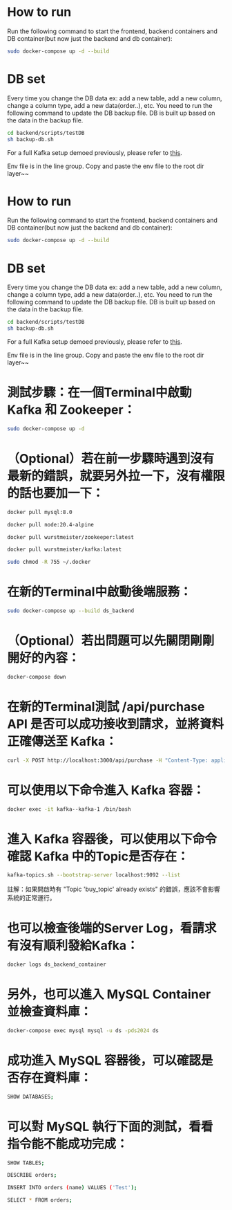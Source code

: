 # How to run

Run the following command to start the frontend, backend containers and DB container(but now just the backend and db container):
```bash
sudo docker-compose up -d --build
```
# DB set
Every time you change the DB data ex: add a new table, add a new column, change a column type, add a new data(order..), etc. You need to run the following command to update the DB backup file. DB is built up based on the data in the backup file.
```bash
cd backend/scripts/testDB
sh backup-db.sh
```

For a full Kafka setup demoed previously, please refer to [this](https://github.com/timsu92/kafka_example.git).

Env file is in the line group. Copy and paste the env file to the root dir layer~~


# How to run

Run the following command to start the frontend, backend containers and DB container(but now just the backend and db container):
```bash
sudo docker-compose up -d --build
```
# DB set
Every time you change the DB data ex: add a new table, add a new column, change a column type, add a new data(order..), etc. You need to run the following command to update the DB backup file. DB is built up based on the data in the backup file.
```bash
cd backend/scripts/testDB
sh backup-db.sh
```

For a full Kafka setup demoed previously, please refer to [this](https://github.com/timsu92/kafka_example.git).

Env file is in the line group. Copy and paste the env file to the root dir layer~~


# 測試步驟：在一個Terminal中啟動 Kafka 和 Zookeeper：
```bash
sudo docker-compose up -d
```

# （Optional）若在前一步驟時遇到沒有最新的錯誤，就要另外拉一下，沒有權限的話也要加一下：
```bash
docker pull mysql:8.0
```
```bash
docker pull node:20.4-alpine
```
```bash
docker pull wurstmeister/zookeeper:latest
```
```bash
docker pull wurstmeister/kafka:latest
```
```bash
sudo chmod -R 755 ~/.docker
```


# 在新的Terminal中啟動後端服務：
```bash
sudo docker-compose up --build ds_backend
```

# （Optional）若出問題可以先關閉剛剛開好的內容：
```bash
docker-compose down
```

# 在新的Terminal測試 /api/purchase API 是否可以成功接收到請求，並將資料正確傳送至 Kafka：
```bash
curl -X POST http://localhost:3000/api/purchase -H "Content-Type: application/json" -d '{"name": "Alice"}'
```

# 可以使用以下命令進入 Kafka 容器：
```bash
docker exec -it kafka--kafka-1 /bin/bash
```

# 進入 Kafka 容器後，可以使用以下命令確認 Kafka 中的Topic是否存在：
```bash
kafka-topics.sh --bootstrap-server localhost:9092 --list
```

註解：如果開啟時有 "Topic 'buy_topic' already exists" 的錯誤，應該不會影響系統的正常運行。

# 也可以檢查後端的Server Log，看請求有沒有順利發給Kafka：
```bash
docker logs ds_backend_container
```

# 另外，也可以進入 MySQL Container 並檢查資料庫：
```bash
docker-compose exec mysql mysql -u ds -pds2024 ds
```

# 成功進入 MySQL 容器後，可以確認是否存在資料庫：
```bash
SHOW DATABASES;
```

# 可以對 MySQL 執行下面的測試，看看指令能不能成功完成：
```bash
SHOW TABLES;
```
```bash
DESCRIBE orders;
```
```bash
INSERT INTO orders (name) VALUES ('Test');
```
```bash
SELECT * FROM orders;
```

